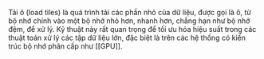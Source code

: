 Tải ô (load tiles) là quá trình tải các phần nhỏ của dữ liệu, được gọi là ô, từ bộ nhớ chính vào một bộ nhớ nhỏ hơn, nhanh hơn, chẳng hạn như bộ nhớ đệm, để xử lý. Kỹ thuật này rất quan trọng để tối ưu hóa hiệu suất trong các thuật toán xử lý các tập dữ liệu lớn, đặc biệt là trên các hệ thống có kiến trúc bộ nhớ phân cấp như [[GPU]].